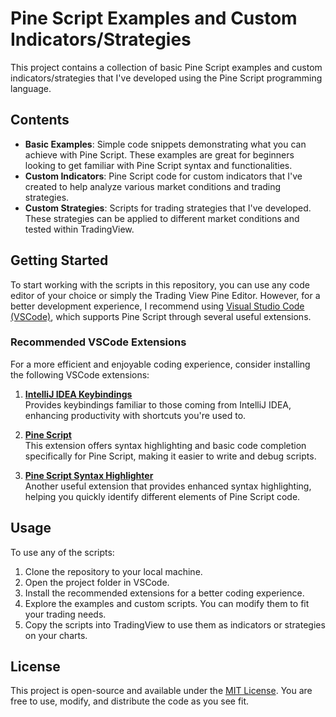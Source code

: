 # Pine Script Examples and Custom Indicators/Strategies

This project contains a collection of basic Pine Script examples and custom indicators/strategies that I've developed using the Pine Script programming language.

## Contents

- **Basic Examples**: Simple code snippets demonstrating what you can achieve with Pine Script. These examples are great for beginners looking to get familiar with Pine Script syntax and functionalities.
- **Custom Indicators**: Pine Script code for custom indicators that I've created to help analyze various market conditions and trading strategies.
- **Custom Strategies**: Scripts for trading strategies that I've developed. These strategies can be applied to different market conditions and tested within TradingView.

## Getting Started

To start working with the scripts in this repository, you can use any code editor of your choice or simply the Trading View Pine Editor. However, for a better development experience, I recommend using [Visual Studio Code (VSCode)](https://code.visualstudio.com/), which supports Pine Script through several useful extensions.

### Recommended VSCode Extensions

For a more efficient and enjoyable coding experience, consider installing the following VSCode extensions:

1. **[IntelliJ IDEA Keybindings](https://marketplace.visualstudio.com/items?itemName=k--kato.intellij-idea-keybindings)**  
   Provides keybindings familiar to those coming from IntelliJ IDEA, enhancing productivity with shortcuts you're used to.

2. **[Pine Script](https://marketplace.visualstudio.com/items?itemName=JeylaniB.pinescript)**  
   This extension offers syntax highlighting and basic code completion specifically for Pine Script, making it easier to write and debug scripts.

3. **[Pine Script Syntax Highlighter](https://marketplace.visualstudio.com/items?itemName=ex-codes.pine-script-syntax-highlighter)**  
   Another useful extension that provides enhanced syntax highlighting, helping you quickly identify different elements of Pine Script code.

## Usage

To use any of the scripts:

1. Clone the repository to your local machine.
2. Open the project folder in VSCode.
3. Install the recommended extensions for a better coding experience.
4. Explore the examples and custom scripts. You can modify them to fit your trading needs.
5. Copy the scripts into TradingView to use them as indicators or strategies on your charts.

## License

This project is open-source and available under the [MIT License](LICENSE). You are free to use, modify, and distribute the code as you see fit.
